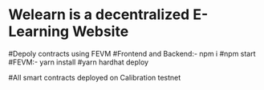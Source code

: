 # Welearn is a decentralized E-Learning Website 

#Depoly contracts using FEVM 
#Frontend and Backend:- npm i 
#npm start  
#FEVM:- yarn install 
#yarn hardhat deploy 

#All smart contracts deployed on Calibration testnet
